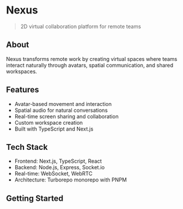 # Nexus

> 2D virtual collaboration platform for remote teams

## About
Nexus transforms remote work by creating virtual spaces where teams interact naturally through avatars, spatial communication, and shared workspaces.

## Features
- Avatar-based movement and interaction
- Spatial audio for natural conversations  
- Real-time screen sharing and collaboration
- Custom workspace creation
- Built with TypeScript and Next.js

## Tech Stack
- Frontend: Next.js, TypeScript, React
- Backend: Node.js, Express, Socket.io
- Real-time: WebSocket, WebRTC
- Architecture: Turborepo monorepo with PNPM

## Getting Started

